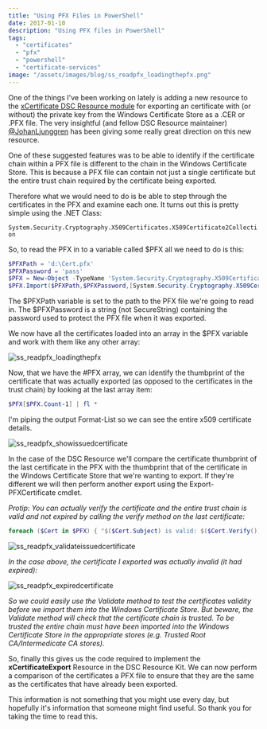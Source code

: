 ```yaml
---
title: "Using PFX Files in PowerShell"
date: 2017-01-10
description: "Using PFX files in PowerShell"
tags:
  - "certificates"
  - "pfx"
  - "powershell"
  - "certificate-services"
image: "/assets/images/blog/ss_readpfx_loadingthepfx.png"
---
```


One of the things I've been working on lately is adding a new resource to the [xCertificate DSC Resource module](https://github.com/PowerShell/xCertificate) for exporting an certificate with (or without) the private key from the Windows Certificate Store as a .CER or .PFX file. The very insightful (and fellow DSC Resource maintainer) [@JohanLjunggren](https://twitter.com/johanljunggren) has been giving some really great direction on this new resource.

One of these suggested features was to be able to identify if the certificate chain within a PFX file is different to the chain in the Windows Certificate Store. This is because a PFX file can contain not just a single certificate but the entire trust chain required by the certificate being exported.

Therefore what we would need to do is be able to step through the certificates in the PFX and examine each one. It turns out this is pretty simple using the .NET Class:

`System.Security.Cryptography.X509Certificates.X509Certificate2Collection`

So, to read the PFX in to a variable called $PFX all we need to do is this:

```powershell
$PFXPath = 'd:\Cert.pfx'
$PFXPassword = 'pass'
$PFX = New-Object -TypeName 'System.Security.Cryptography.X509Certificates.X509Certificate2Collection'
$PFX.Import($PFXPath,$PFXPassword,[System.Security.Cryptography.X509Certificates.X509KeyStorageFlags]::PersistKeySet)
```

The $PFXPath variable is set to the path to the PFX file we're going to read in. The $PFXPassword is a string (not SecureString) containing the password used to protect the PFX file when it was exported.

We now have all the certificates loaded into an array in the $PFX variable and work with them like any other array:

![ss_readpfx_loadingthepfx](/assets/images/blog/ss_readpfx_loadingthepfx.png)

Now, that we have the #PFX array, we can identify the thumbprint of the certificate that was actually exported (as opposed to the certificates in the trust chain) by looking at the last array item:

```powershell
$PFX[$PFX.Count-1] | fl *
```

I'm piping the output Format-List so we can see the entire x509 certificate details.

![ss_readpfx_showissuedcertificate](/assets/images/blog/ss_readpfx_showissuedcertificate.png)

In the case of the DSC Resource we'll compare the certificate thumbprint of the last certificate in the PFX with the thumbprint that of the certificate in the Windows Certificate Store that we're wanting to export. If they're different we will then perform another export using the Export-PFXCertificate cmdlet.

_Protip: You can actually verify the certificate and the entire trust chain is valid and not expired by calling the verify method on the last certificate:_

```powershell
foreach ($Cert in $PFX) { "$($Cert.Subject) is valid: $($Cert.Verify())" }
```

![ss_readpfx_validateissuedcertificate](/assets/images/blog/ss_readpfx_validateissuedcertificate.png)

_In the case above, the certificate I exported was actually invalid (it had expired):_

![ss_readpfx_expiredcertificate](/assets/images/blog/ss_readpfx_expiredcertificate.png)

_So we could easily use the Validate method to test the certificates validity before we import them into the Windows Certificate Store. But beware, the Validate method will check that the certificate chain is trusted. To be trusted the entire chain must have been imported into the Windows Certificate Store in the appropriate stores (e.g. Trusted Root CA/Intermedicate CA stores)._

So, finally this gives us the code required to implement the **xCertificateExport** Resource in the DSC Resource Kit. We can now perform a comparison of the certificates a PFX file to ensure that they are the same as the certificates that have already been exported.

This information is not something that you might use every day, but hopefully it's information that someone might find useful. So thank you for taking the time to read this.
